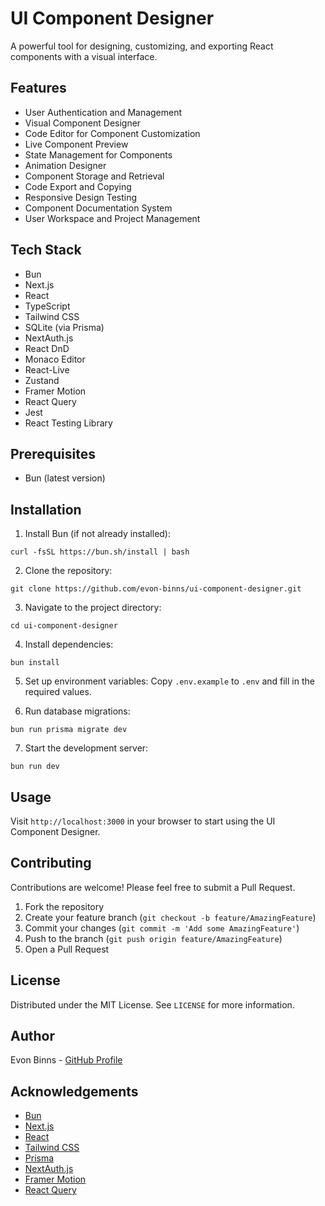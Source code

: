 # UI Component Designer

A powerful tool for designing, customizing, and exporting React components with a visual interface.

## Features

- User Authentication and Management
- Visual Component Designer
- Code Editor for Component Customization
- Live Component Preview
- State Management for Components
- Animation Designer
- Component Storage and Retrieval
- Code Export and Copying
- Responsive Design Testing
- Component Documentation System
- User Workspace and Project Management

## Tech Stack

- Bun
- Next.js
- React
- TypeScript
- Tailwind CSS
- SQLite (via Prisma)
- NextAuth.js
- React DnD
- Monaco Editor
- React-Live
- Zustand
- Framer Motion
- React Query
- Jest
- React Testing Library

## Prerequisites

- Bun (latest version)

## Installation

1. Install Bun (if not already installed):

`curl -fsSL https://bun.sh/install | bash`

2. Clone the repository:

`git clone https://github.com/evon-binns/ui-component-designer.git`

3. Navigate to the project directory:

`cd ui-component-designer`

4. Install dependencies:

`bun install`

5. Set up environment variables:
   Copy `.env.example` to `.env` and fill in the required values.

6. Run database migrations:

`bun run prisma migrate dev`

7. Start the development server:

`bun run dev`

## Usage

Visit `http://localhost:3000` in your browser to start using the UI Component Designer.

## Contributing

Contributions are welcome! Please feel free to submit a Pull Request.

1. Fork the repository
2. Create your feature branch (`git checkout -b feature/AmazingFeature`)
3. Commit your changes (`git commit -m 'Add some AmazingFeature'`)
4. Push to the branch (`git push origin feature/AmazingFeature`)
5. Open a Pull Request

## License

Distributed under the MIT License. See `LICENSE` for more information.

## Author

Evon Binns - [GitHub Profile](https://github.com/evon-binns)

## Acknowledgements

- [Bun](https://bun.sh/)
- [Next.js](https://nextjs.org/)
- [React](https://reactjs.org/)
- [Tailwind CSS](https://tailwindcss.com/)
- [Prisma](https://www.prisma.io/)
- [NextAuth.js](https://next-auth.js.org/)
- [Framer Motion](https://www.framer.com/motion/)
- [React Query](https://react-query.tanstack.com/)
